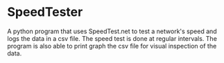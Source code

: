 # SpeedTester
A python program that uses SpeedTest.net to test a network's speed and logs the data in a csv file. The speed test is done at regular intervals.
The program is also able to print graph the csv file for visual inspection of the data.
